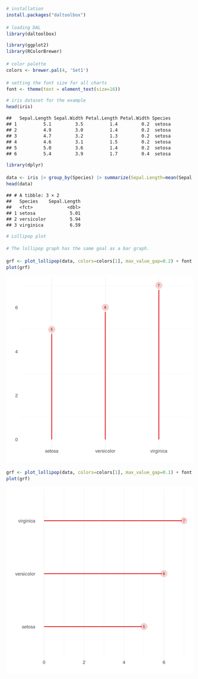 
``` r
# installation 
install.packages("daltoolbox")

# loading DAL
library(daltoolbox) 
```


``` r
library(ggplot2)
library(RColorBrewer)

# color palette
colors <- brewer.pal(4, 'Set1')

# setting the font size for all charts
font <- theme(text = element_text(size=16))
```


``` r
# iris dataset for the example
head(iris)
```

```
##   Sepal.Length Sepal.Width Petal.Length Petal.Width Species
## 1          5.1         3.5          1.4         0.2  setosa
## 2          4.9         3.0          1.4         0.2  setosa
## 3          4.7         3.2          1.3         0.2  setosa
## 4          4.6         3.1          1.5         0.2  setosa
## 5          5.0         3.6          1.4         0.2  setosa
## 6          5.4         3.9          1.7         0.4  setosa
```


``` r
library(dplyr)

data <- iris |> group_by(Species) |> summarize(Sepal.Length=mean(Sepal.Length))
head(data)
```

```
## # A tibble: 3 × 2
##   Species    Sepal.Length
##   <fct>             <dbl>
## 1 setosa             5.01
## 2 versicolor         5.94
## 3 virginica          6.59
```


``` r
# Lollipop plot

# The lollipop graph has the same goal as a bar graph.

grf <- plot_lollipop(data, colors=colors[1], max_value_gap=0.2) + font
plot(grf)
```

![plot of chunk unnamed-chunk-5](fig/grf_lollipop/unnamed-chunk-5-1.png)


``` r
grf <- plot_lollipop(data, colors=colors[1], max_value_gap=0.1) + font + coord_flip() 
plot(grf)
```

![plot of chunk unnamed-chunk-6](fig/grf_lollipop/unnamed-chunk-6-1.png)

